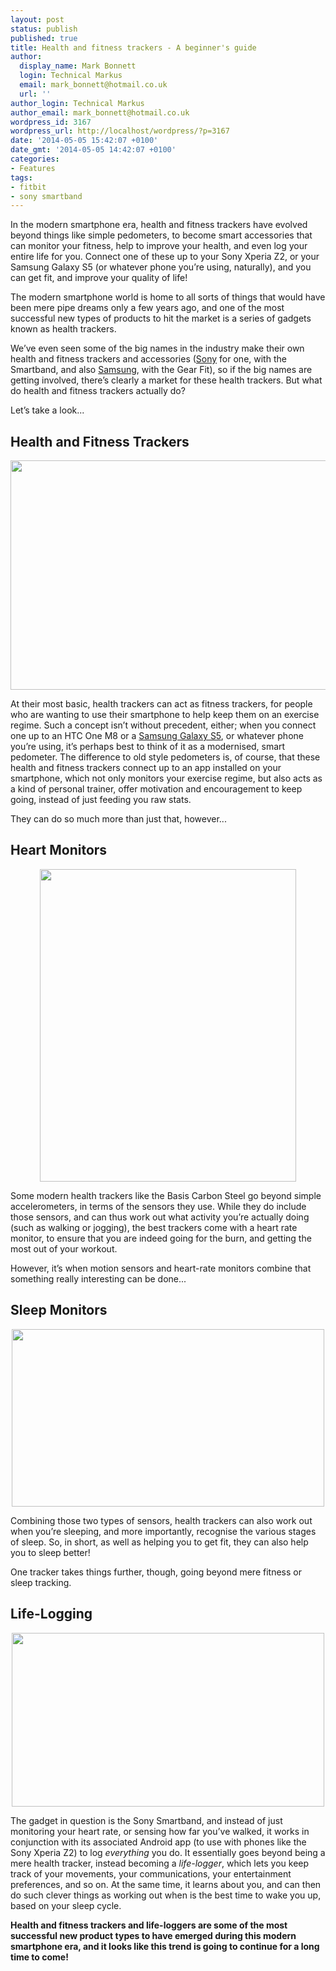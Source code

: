 ```yaml
---
layout: post
status: publish
published: true
title: Health and fitness trackers - A beginner's guide
author:
  display_name: Mark Bonnett
  login: Technical Markus
  email: mark_bonnett@hotmail.co.uk
  url: ''
author_login: Technical Markus
author_email: mark_bonnett@hotmail.co.uk
wordpress_id: 3167
wordpress_url: http://localhost/wordpress/?p=3167
date: '2014-05-05 15:42:07 +0100'
date_gmt: '2014-05-05 14:42:07 +0100'
categories:
- Features
tags:
- fitbit
- sony smartband
---
```

<p><span class="postStandFirst">In the modern smartphone era, health and fitness trackers have evolved beyond things like simple pedometers, to become smart accessories that can monitor your fitness, help to improve your health, and even log your entire life for you. Connect one of these up to your Sony Xperia Z2, or your Samsung Galaxy S5 (or whatever phone you&rsquo;re using, naturally), and you can get fit, and improve your quality of life!</span></p>
<p>The modern smartphone world is home to all sorts of things that would have been mere pipe dreams only a few years ago, and one of the most successful new types of products to hit the market is a series of gadgets known as health trackers.</p>
<p>We&rsquo;ve even seen some of the big names in the industry make their own health and fitness trackers and accessories (<a href="http://www.buymobiles.net/mobile-phones/sony">Sony</a> for one, with the Smartband, and also <a href="http://www.buymobiles.net/mobile-phones/samsung">Samsung</a>, with the Gear Fit), so if the big names are getting involved, there&rsquo;s clearly a market for these health trackers. But what do health and fitness trackers actually do?</p>
<p>Let&rsquo;s take a look...</p>
<h2>Health and Fitness Trackers</h2>
<p style="text-align: center;"><img class="aligncenter" alt="" src="https://farm8.staticflickr.com/7219/14050228254_c3520d8172_o.jpg" width="550" height="367" /></p>
<p>At their most basic, health trackers can act as fitness trackers, for people who are wanting to use their smartphone to help keep them on an exercise regime. Such a concept isn&rsquo;t without precedent, either; when you connect one up to an HTC One M8 or a <a href="http://www.buymobiles.net/mobile-phones/samsung/samsung-galaxy-s5">Samsung Galaxy S5</a>, or whatever phone you&rsquo;re using, it&rsquo;s perhaps best to think of it as a modernised, smart pedometer. The difference to old style pedometers is, of course, that these health and fitness trackers connect up to an app installed on your smartphone, which not only monitors your exercise regime, but also acts as a kind of personal trainer, offer motivation and encouragement to keep going, instead of just feeding you raw stats.</p>
<p>They can do so much more than just that, however...</p>
<h2>Heart Monitors</h2>
<p style="text-align: center;"><img class="aligncenter" alt="" src="https://farm6.staticflickr.com/5119/14049736575_bb20619c9c.jpg" width="410" height="500" /></p>
<p>Some modern health trackers like the Basis Carbon Steel go beyond simple accelerometers, in terms of the sensors they use. While they do include those sensors, and can thus work out what activity you&rsquo;re actually doing (such as walking or jogging), the best trackers come with a heart rate monitor, to ensure that you are indeed going for the burn, and getting the most out of your workout.</p>
<p>However, it&rsquo;s when motion sensors and heart-rate monitors combine that something really interesting can be done...</p>
<h2>Sleep Monitors</h2>
<p style="text-align: center;"><img class="aligncenter" alt="" src="https://farm8.staticflickr.com/7356/14025300836_cd11e4a16e.jpg" width="500" height="284" /></p>
<p>Combining those two types of sensors, health trackers can also work out when you&rsquo;re sleeping, and more importantly, recognise the various stages of sleep. So, in short, as well as helping you to get fit, they can also help you to sleep better!</p>
<p>One tracker takes things further, though, going beyond mere fitness or sleep tracking.</p>
<h2>Life-Logging</h2>
<p style="text-align: center;"><img class="aligncenter" alt="" src="https://farm3.staticflickr.com/2901/14048890964_c2d85c45f8.jpg" width="500" height="278" /></p>
<p>The gadget in question is the Sony Smartband, and instead of just monitoring your heart rate, or sensing how far you&rsquo;ve walked, it works in conjunction with its associated Android app (to use with phones like the Sony Xperia Z2) to log <em>everything</em> you do. It essentially goes beyond being a mere health tracker, instead becoming a <em>life-logger</em>, which lets you keep track of your movements, your communications, your entertainment preferences, and so on. At the same time, it learns about you, and can then do such clever things as working out when is the best time to wake you up, based on your sleep cycle.</p>
<p><strong>Health and fitness trackers and life-loggers are some of the most successful new product types to have emerged during this modern smartphone era, and it looks like this trend is going to continue for a long time to come!</strong></p>
